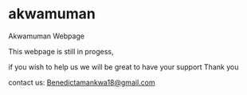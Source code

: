 # akwamuman
 Akwamuman Webpage


This webpage is still in progess, 

if you wish to help us we will be great to have your support
Thank you


contact us: Benedictamankwa18@gmail.com

